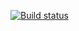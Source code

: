 [![Build status](https://ci.appveyor.com/api/projects/status/kgiftngd35qsoiwd?svg=true)](https://ci.appveyor.com/project/xx029xx/postmanecho)
